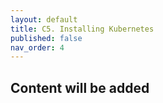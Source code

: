 ```yaml
---
layout: default
title: C5. Installing Kubernetes 
published: false
nav_order: 4
---
```


## Content will be added 